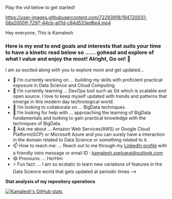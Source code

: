 Play the vid below to get started!

https://user-images.githubusercontent.com/72293918/194720031-08a20009-7297-44cb-a01d-c84d533ed6e4.mp4

Hey everyone, This is Kamalesh

### Here is my end to end goals and interests that suits your time to have a kinetic read below so ...... gohead and explore of what I value and enjoy the most! Alright, Go on! 👋


I am so excited along with you to explore more and get updated...

- 🔭 I’m currently working on ... building my skills with proficient practical exposure in Data Science and Cloud Computing
- 🌱 I’m currently learning ... DevOps tool such as Git which is scalable and open source. I love to keep myself updated with trends and patterns that emerge in this modern day technological world.
- 👯 I’m looking to collaborate on ... BigData techniques.
- 🤔 I’m looking for help with ... approaching the learning of BigData fundamentals and looking to gain practical knowledge with the techniques of BigData.
- 💬 Ask me about ... Amazon Web Services(AWS) or Google Cloud Platform(GCP) or Microsoft Azure and you can surely have a interaction in the domain related to Data Science or something related to it.
- 📫 How to reach me: ... Reach out to me through my [LinkedIn profile](https://www.linkedin.com/in/kamalesh-s-034512/) with a friendly intro message or email ID : kamalesh.sselvaraj@outlook.com
- 😄 Pronouns: ... He/Him
- ⚡ Fun fact: ... I am so ecstatic to learn new variations of features in the Data Science world that gets updated at periodic times
-->


**Stat analysis of my repositery operations**

[![Kamalesh's GitHub stats](https://github-readme-stats.vercel.app/api?username=Kamalesh3112)](https://github.com/anuraghazra/github-readme-stats)

